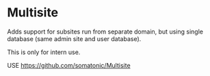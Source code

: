 # Multisite
Adds support for subsites run from separate domain, but using single database (same admin site and user database).

This is only for intern use.

USE https://github.com/somatonic/Multisite
